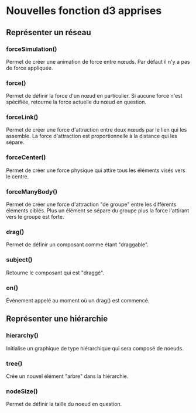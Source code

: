 # Nouvelles fonction d3 apprises

## Représenter un réseau

### forceSimulation()

Permet de créer une animation de force entre nœuds. Par défaut il n'y a pas de force appliquée.

### force()

Permet de définir la force d'un nœud en particulier. Si aucune force n'est spécifiée, retourne la force actuelle du nœud en question.

### forceLink()

Permet de créer une force d'attraction entre deux nœuds par le lien qui les assemble. La force d'attraction est proportionnelle à la distance qui les sépare.

### forceCenter()

Permet de créer une force physique qui attire tous les éléments visés vers le centre.

### forceManyBody()

Permet de créer une force d'attraction "de groupe" entre les différents éléments ciblés. Plus un élément se sépare du groupe plus la force l'attirant vers le groupe est forte.

### drag()

Permet de définir un composant comme étant "draggable".

### subject()

Retourne le composant qui est "draggé".

### on()

Événement appelé au moment où un drag() est commencé.

## Représenter une hiérarchie

### hierarchy()

Initialise un graphique de type hiérarchique qui sera composé de noeuds.

### tree()

Crée un nouvel élément "arbre" dans la hiérarchie.

### nodeSize()

Permet de définir la taille du noeud en question.